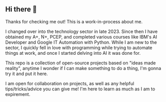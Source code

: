 ## Hi there 👋

Thanks for checking me out! This is a work-in-process about me.

I changed over into the technology sector in late 2023. Since then I have obtained my A+, N+, PCEP, and completed various courses like IBM's AI Developer and Google IT Automation with Python.
While I am new to the sector, I quickly fell in love with programming while trying to automate things at work, and once I started delving into AI it was done for.

This repo is a collection of open-source projects based on "ideas made reality", anytime I wonder if I can make something to do a thing, I'm gonna try it and put it here.

I am open for collaboration on projects, as well as any helpful tips/tricks/advice you can give me! I'm here to learn as much as I am to expirement.

<!--
**exosever/exosever** is a ✨ _special_ ✨ repository because its `README.md` (this file) appears on your GitHub profile.

Here are some ideas to get you started:

- 🔭 I’m currently working on ...
- 🌱 I’m currently learning ...
- 👯 I’m looking to collaborate on ...
- 🤔 I’m looking for help with ...
- 💬 Ask me about ...
- 📫 How to reach me: ...
- 😄 Pronouns: ...
- ⚡ Fun fact: ...
-->
